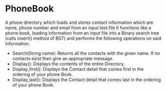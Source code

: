 # PhoneBook
 A phone directory which loads and stores contact information which are name, phone number and email from an input text.file
It functions like a phone book, loading information from an input file into a Binary search tree (calls insert() method of BST) and performs the following operations on said information.
- Search(String name): Returns all the contacts with the given name. If no contacts exist then give an appropriate message.
- Display(): Displays the contents of the entire Directory.
- Display_first(): Displays the Contact detail that comes first in the ordering of your phone Book.
- Display_last(): Displays the Contact detail that comes last in the ordering of your phone Book.
